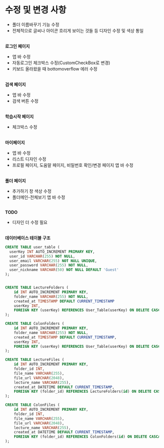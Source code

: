 # 수정 및 변경 사항

- 폴더 이름바꾸기 기능 수정
- 전체적으로 글씨나 아이콘 흐리게 보이는 것들 등 디자인 수정 및 색상 통일<br><br>

**로그인 페이지**
- 앱 바 수정
- 자동로그인 체크박스 수정(CustomCheckBox로 변경)
- 키보드 올라왔을 때 bottomoverflow 에러 수정<br><br>

**검색 페이지**
- 앱 바 수정
- 검색 버튼 수정<br><br>

**학습시작 페이지**
- 체크박스 수정<br><br>

**마이페이지**
- 앱 바 수정
- 리스트 디자인 수정
- 프로필 페이지, 도움말 페이지, 비밀번호 확인/변경 페이지 앱 바 수정<br><br>

**폴더 페이지**
- 추가하기 창 색상 수정
- 폴더메인-전체보기 앱 바 수정<br><br>


**TODO**
- 디자인 더 수정 필요<br><br>

**데이터베이스 테이블 구조**<br>
```sql
CREATE TABLE user_table (
  userKey INT AUTO_INCREMENT PRIMARY KEY,
  user_id VARCHAR(255) NOT NULL,
  user_email VARCHAR(255) NOT NULL UNIQUE,
  user_password VARCHAR(255) NOT NULL,
  user_nickname VARCHAR(50) NOT NULL DEFAULT 'Guest'
);


CREATE TABLE LectureFolders (
    id INT AUTO_INCREMENT PRIMARY KEY,
    folder_name VARCHAR(255) NOT NULL,
    created_at TIMESTAMP DEFAULT CURRENT_TIMESTAMP
    userKey INT,
    FOREIGN KEY (userKey) REFERENCES User_Table(userKey) ON DELETE CASCADE
);

CREATE TABLE ColonFolders (
    id INT AUTO_INCREMENT PRIMARY KEY,
    folder_name VARCHAR(255) NOT NULL,
    created_at TIMESTAMP DEFAULT CURRENT_TIMESTAMP,
    userKey INT,
    FOREIGN KEY (userKey) REFERENCES User_Table(userKey) ON DELETE CASCADE
);

CREATE TABLE LectureFiles (
    id INT AUTO_INCREMENT PRIMARY KEY,
    folder_id INT,
    file_name VARCHAR(255),
    file_url VARCHAR(2048),
    lecture_name VARCHAR(255),
    created_at DATETIME DEFAULT CURRENT_TIMESTAMP,
    FOREIGN KEY (folder_id) REFERENCES LectureFolders(id) ON DELETE CASCADE
);

CREATE TABLE ColonFiles (
    id INT AUTO_INCREMENT PRIMARY KEY,
    folder_id INT,
    file_name VARCHAR(255),
    file_url VARCHAR(2048),
    lecture_name VARCHAR(255),
    created_at DATETIME DEFAULT CURRENT_TIMESTAMP,
    FOREIGN KEY (folder_id) REFERENCES ColonFolders(id) ON DELETE CASCADE
);

```
